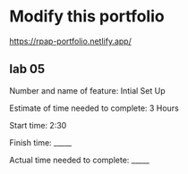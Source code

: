 # Modify this portfolio

https://rpap-portfolio.netlify.app/

## lab 05 ##
Number and name of feature:
Intial Set Up

Estimate of time needed to complete: 3 Hours

Start time: 2:30

Finish time: _____

Actual time needed to complete: _____
